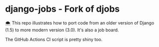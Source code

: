 # django-jobs - Fork of djobs

:cloud_with_snow: This repo illustrates how to port code from an older version of Django (1.5) to more modern version (3.0). It's also a job board.

The GitHub Actions CI script is pretty shiny too. 
